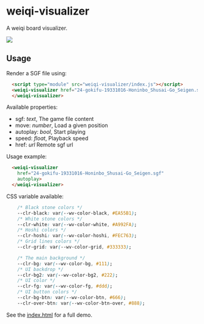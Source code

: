 # weiqi-visualizer

A weiqi board visualizer.

[<img src="https://github.com/user-attachments/assets/d9b2094e-4f4a-4669-b2ab-1bb2e8eaa0f6">](https://tristancacqueray.github.io/weiqi-visualizer/)

## Usage

Render a SGF file using:

```html
  <script type="module" src="weiqi-visualizer/index.js"></script>
  <weiqi-visualizer href="24-gokifu-19331016-Honinbo_Shusai-Go_Seigen.sgf">
  </weiqi-visualizer>
```

Available properties:

- sgf: *text*, The game file content
- move: *number*, Load a given position
- autoplay: *bool*, Start playing
- speed: *float*, Playback speed
- href: *url* Remote sgf url

Usage example:

```html
  <weiqi-visualizer
    href="24-gokifu-19331016-Honinbo_Shusai-Go_Seigen.sgf"
    autoplay>
  </weiqi-visualizer>
```

CSS variable available:

```css
    /* Black stone colors */
    --clr-black: var(--wv-color-black, #EA55B1);
    /* White stone colors */
    --clr-white: var(--wv-color-white, #A992FA);
    /* Hoshi colors */
    --clr-hoshi: var(--wv-color-hoshi, #FEC763);
    /* Grid lines colors */
    --clr-grid: var(--wv-color-grid, #333333);

    /* The main background */
    --clr-bg: var(--wv-color-bg, #111);
    /* UI backdrop */
    --clr-bg2: var(--wv-color-bg2, #222);
    /* UI color */
    --clr-fg: var(--wv-color-fg, #ddd);
    /* UI button colors */
    --clr-bg-btn: var(--wv-color-btn, #666);
    --clr-over-btn: var(--wv-color-btn-over, #888);
```

See the [index.html](./src/index.html) for a full demo.
